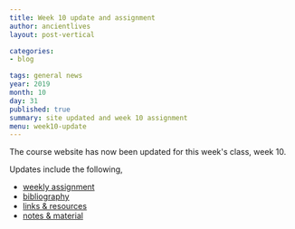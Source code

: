 ```yaml
---
title: Week 10 update and assignment
author: ancientlives
layout: post-vertical

categories:
- blog

tags: general news
year: 2019
month: 10
day: 31
published: true
summary: site updated and week 10 assignment
menu: week10-update
---
```


The course website has now been updated for this week's class, week 10.

Updates include the following,

* [weekly assignment](/weekly_assignment)
* [bibliography](/bibliography)
* [links & resources](/links)
* [notes & material](/notes)
